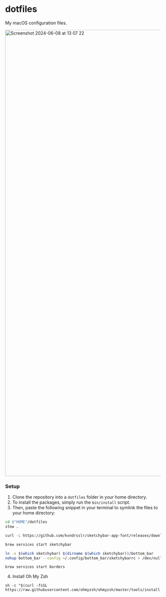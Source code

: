 # dotfiles

My macOS configuration files.

<img width="1440" alt="Screenshot 2024-06-08 at 13 07 22" src="https://github.com/leviszaboo/dotfiles/assets/134519958/ab951cf0-507d-49fa-8546-dee019f9346d">

### Setup

1. Clone the repository into a ```dotfiles``` folder in your home directory.
2. To install the packages, simply run the ```bin/install``` script.
3. Then, paste the following snippet in your terminal to symlink the files to your home directory:
```bash
cd $"HOME"/dotfiles
stow .

curl -L https://github.com/kvndrsslr/sketchybar-app-font/releases/download/v1.0.16/sketchybar-app-font.ttf -o $HOME/Library/Fonts/sketchybar-app-font.ttf

brew services start sketchybar

ln -s $(which sketchybar) $(dirname $(which sketchybar))/bottom_bar
nohup bottom_bar --config ~/.config/bottom_bar/sketchybarrc > /dev/null 2>&1 &

brew services start borders
```
4. Install Oh My Zsh
```
sh -c "$(curl -fsSL https://raw.githubusercontent.com/ohmyzsh/ohmyzsh/master/tools/install.sh)"
```
